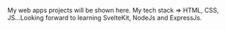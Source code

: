 My web apps projects will be shown here.
My tech stack => HTML, CSS, JS...Looking forward to learning SvelteKit, NodeJs and ExpressJs.
